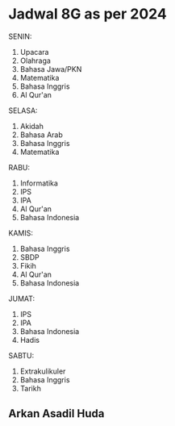 # Jadwal 8G as per 2024

SENIN:
1. Upacara
2. Olahraga
3. Bahasa Jawa/PKN
4. Matematika
5. Bahasa Inggris
6. Al Qur'an

SELASA:
1. Akidah
2. Bahasa Arab
3. Bahasa Inggris
4. Matematika

RABU:
1. Informatika
2. IPS
3. IPA
4. Al Qur'an
5. Bahasa Indonesia

KAMIS:
1. Bahasa Inggris
2. SBDP
3. Fikih
4. Al Qur'an
5. Bahasa Indonesia

JUMAT:
1. IPS
2. IPA
3. Bahasa Indonesia
4. Hadis

SABTU:
1. Extrakulikuler
2. Bahasa Inggris
3. Tarikh

## Arkan Asadil Huda

